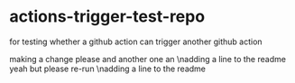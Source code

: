 # actions-trigger-test-repo
for testing whether a github action can trigger another github action

making a change please
and another one
an
\nadding a line to the readme
yeah but please re-run
\nadding a line to the readme
